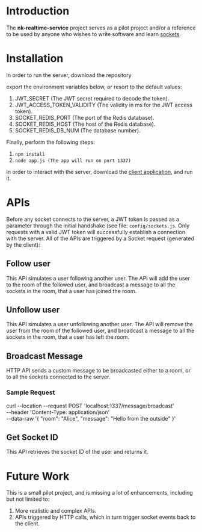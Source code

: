 # Introduction
The **nk-realtime-service** project serves as a pilot project and/or a reference to be used by anyone who wishes to write software and learn [sockets](https://www.tutorialspoint.com/unix_sockets/what_is_socket.htm).

# Installation
In order to run the server, download the repository 

export the environment variables below, or resort to the default values:
1. JWT_SECRET (The JWT secret required to decode the token).
2. JWT_ACCESS_TOKEN_VALIDITY (The validity in ms for the JWT access token).
3. SOCKET_REDIS_PORT (The port of the Redis database).
4. SOCKET_REDIS_HOST (The host of the Redis database).
5. SOCKET_REDIS_DB_NUM (The database number).

Finally, perform the following steps:

1. ```npm install```
2. ```node app.js (The app will run on port 1337)```

In order to interact with the server, download the [client application](https://github.com/nicolaselkhoury/nk-realtime-service-client), and run it. 

# APIs

Before any socket connects to the server, a JWT token is passed as a parameter through the initial handshake (see file: ```config/sockets.js```. Only requests with a valid JWT token will successfully establish a connection with the server. All of the APIs are triggered by a Socket request (generated by the client):

## Follow user
This API simulates a user following another user. The API will add the user to the room of the followed user, and broadcast a message to all the sockets in the room, that a user has joined the room.

## Unfollow user
This API simulates a user unfollowing another user. The API will remove the user from the room of the followed user, and broadcast a message to all the sockets in the room, that a user has left the room.

## Broadcast Message
HTTP API sends a custom message to be broadcasted either to a room, or to all the sockets connected to the server.

### Sample Request

curl --location --request POST 'localhost:1337/message/broadcast' \
--header 'Content-Type: application/json' \
--data-raw '{
    "room": "Alice",
    "message": "Hello from the outside" 
}'

## Get Socket ID
This API retrieves the socket ID of the user and returns it.

# Future Work

This is a small pilot project, and is missing a lot of enhancements, including but not limited to:

1. More realistic and complex APIs.
2. APIs triggered by HTTP calls, which in turn trigger socket events back to the client.